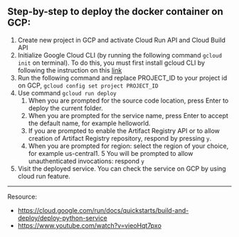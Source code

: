 ## Step-by-step to deploy the docker container on GCP:
1. Create new project in GCP and activate Cloud Run API and Cloud Build API
2. Initialize Google Cloud CLI (by running the following command `gcloud init` on terminal). To do this, you must first install gcloud CLI by following the instruction on this [link](https://cloud.google.com/sdk/docs/install)
3. Run the following command and replace PROJECT_ID to your project id on GCP, `gcloud config set project PROJECT_ID`
4. Use command `gcloud run deploy`
    1. When you are prompted for the source code location, press Enter to deploy the current folder.
    2. When you are prompted for the service name, press Enter to accept the default name, for example helloworld.
    3. If you are prompted to enable the Artifact Registry API or to allow creation of Artifact Registry repository, respond by pressing `y`.
    4. When you are prompted for region: select the region of your choice, for example us-central1.
    5 You will be prompted to allow unauthenticated invocations: respond `y`
5. Visit the deployed service. You can check the service on GCP by using cloud run feature.
---
Resource:
- https://cloud.google.com/run/docs/quickstarts/build-and-deploy/deploy-python-service
- https://www.youtube.com/watch?v=vieoHqt7pxo 

